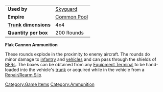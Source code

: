|                                             |                                          |
| ------------------------------------------- | ---------------------------------------- |
| **Used by**                                 | [Skyguard](Skyguard.md)       |
| **Empire**                                  | [Common Pool](Common_Pool.md) |
| **[Trunk](Trunk.md) dimensions** | 4x4                                      |
| **Quantity per box**                        | 200 Rounds                               |

**Flak Cannon Ammunition**

These rounds explode in the proximity to enemy aircraft. The rounds do
minor damage to [infantry](infantry.md) and
[vehicles](vehicle.md) and can pass through the shields of
[BFRs](BFR.md). The boxes can be obtained from any [Equipment
Terminal](Equipment_Terminal.md) to be hand-loaded into the
vehicle's [trunk](trunk.md) or acquired while in the vehicle
from a [Repair/Rearm Silo](Repair/Rearm_Silo.md).

[Category:Game Items](Category:Game_Items.md)
[Category:Ammunition](Category:Ammunition.md)
